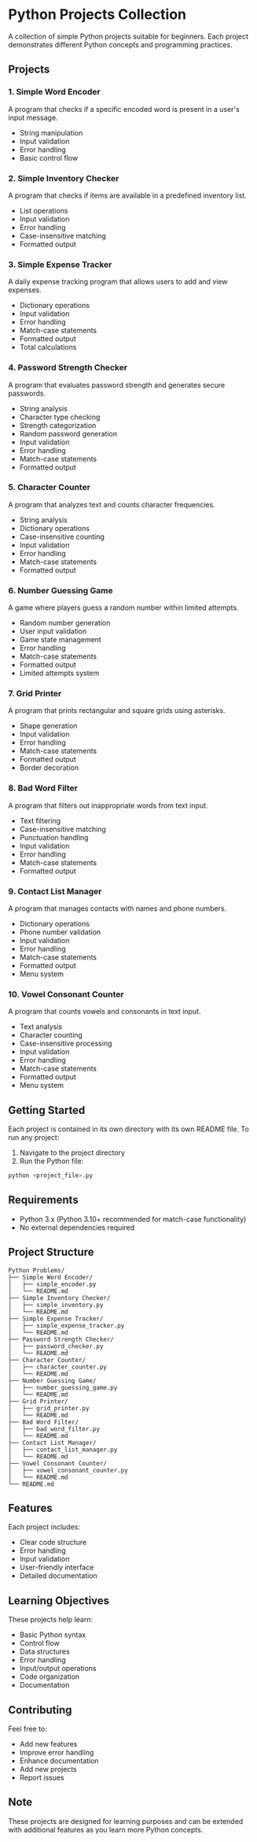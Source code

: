 # Python Projects Collection

A collection of simple Python projects suitable for beginners. Each project demonstrates different Python concepts and programming practices.

## Projects

### 1. Simple Word Encoder
A program that checks if a specific encoded word is present in a user's input message.
- String manipulation
- Input validation
- Error handling
- Basic control flow

### 2. Simple Inventory Checker
A program that checks if items are available in a predefined inventory list.
- List operations
- Input validation
- Error handling
- Case-insensitive matching
- Formatted output

### 3. Simple Expense Tracker
A daily expense tracking program that allows users to add and view expenses.
- Dictionary operations
- Input validation
- Error handling
- Match-case statements
- Formatted output
- Total calculations

### 4. Password Strength Checker
A program that evaluates password strength and generates secure passwords.
- String analysis
- Character type checking
- Strength categorization
- Random password generation
- Input validation
- Error handling
- Match-case statements
- Formatted output

### 5. Character Counter
A program that analyzes text and counts character frequencies.
- String analysis
- Dictionary operations
- Case-insensitive counting
- Input validation
- Error handling
- Match-case statements
- Formatted output

### 6. Number Guessing Game
A game where players guess a random number within limited attempts.
- Random number generation
- User input validation
- Game state management
- Error handling
- Match-case statements
- Formatted output
- Limited attempts system

### 7. Grid Printer
A program that prints rectangular and square grids using asterisks.
- Shape generation
- Input validation
- Error handling
- Match-case statements
- Formatted output
- Border decoration

### 8. Bad Word Filter
A program that filters out inappropriate words from text input.
- Text filtering
- Case-insensitive matching
- Punctuation handling
- Input validation
- Error handling
- Match-case statements
- Formatted output

### 9. Contact List Manager
A program that manages contacts with names and phone numbers.
- Dictionary operations
- Phone number validation
- Input validation
- Error handling
- Match-case statements
- Formatted output
- Menu system

### 10. Vowel Consonant Counter
A program that counts vowels and consonants in text input.
- Text analysis
- Character counting
- Case-insensitive processing
- Input validation
- Error handling
- Match-case statements
- Formatted output
- Menu system

## Getting Started

Each project is contained in its own directory with its own README file. To run any project:

1. Navigate to the project directory
2. Run the Python file:
```bash
python <project_file>.py
```

## Requirements

- Python 3.x (Python 3.10+ recommended for match-case functionality)
- No external dependencies required

## Project Structure

```
Python Problems/
├── Simple Word Encoder/
│   ├── simple_encoder.py
│   └── README.md
├── Simple Inventory Checker/
│   ├── simple_inventory.py
│   └── README.md
├── Simple Expense Tracker/
│   ├── simple_expense_tracker.py
│   └── README.md
├── Password Strength Checker/
│   ├── password_checker.py
│   └── README.md
├── Character Counter/
│   ├── character_counter.py
│   └── README.md
├── Number Guessing Game/
│   ├── number_guessing_game.py
│   └── README.md
├── Grid Printer/
│   ├── grid_printer.py
│   └── README.md
├── Bad Word Filter/
│   ├── bad_word_filter.py
│   └── README.md
├── Contact List Manager/
│   ├── contact_list_manager.py
│   └── README.md
├── Vowel Consonant Counter/
│   ├── vowel_consonant_counter.py
│   └── README.md
└── README.md
```

## Features

Each project includes:
- Clear code structure
- Error handling
- Input validation
- User-friendly interface
- Detailed documentation

## Learning Objectives

These projects help learn:
- Basic Python syntax
- Control flow
- Data structures
- Error handling
- Input/output operations
- Code organization
- Documentation

## Contributing

Feel free to:
- Add new features
- Improve error handling
- Enhance documentation
- Add new projects
- Report issues

## Note

These projects are designed for learning purposes and can be extended with additional features as you learn more Python concepts.
